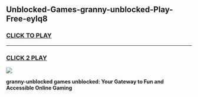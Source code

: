 
## Unblocked-Games-granny-unblocked-Play-Free-eylq8
<h3>
<a href="https://premium76.site?title=granny-unblocked&ref=15A">CLICK TO PLAY</a></h3>
<hr>

<h3>
<a href="https://premium76.site?title=granny-unblocked&ref=15A">CLICK 2 PLAY</a>
  
</h3>

<a href="https://premium76.site?title=granny-unblocked&ref=15A"><img src="https://clearcache.store/games.png"></a>


**granny-unblocked games unblocked: Your Gateway to Fun and Accessible Online Gaming**
